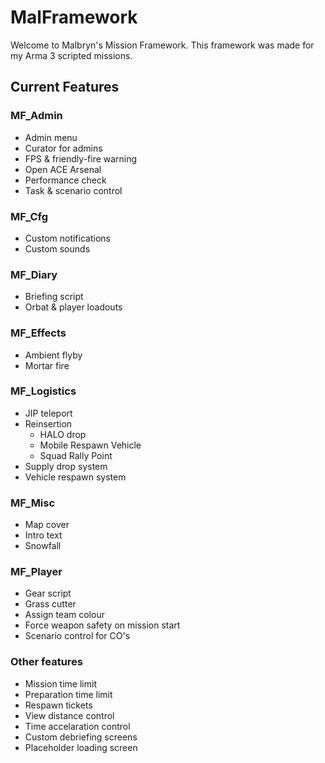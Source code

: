# MalFramework
Welcome to Malbryn's Mission Framework. This framework was made for my Arma 3 scripted missions.

## Current Features

### MF_Admin
 - Admin menu
 - Curator for admins
 - FPS & friendly-fire warning
 - Open ACE Arsenal
 - Performance check
 - Task & scenario control

### MF_Cfg
 - Custom notifications
 - Custom sounds

### MF_Diary
 - Briefing script
 - Orbat & player loadouts

### MF_Effects
 - Ambient flyby
 - Mortar fire

### MF_Logistics
 - JIP teleport
 - Reinsertion
   - HALO drop
   - Mobile Respawn Vehicle
   - Squad Rally Point
 - Supply drop system
 - Vehicle respawn system

### MF_Misc
 - Map cover
 - Intro text
 - Snowfall

### MF_Player
 - Gear script
 - Grass cutter
 - Assign team colour
 - Force weapon safety on mission start
 - Scenario control for CO's

### Other features
 - Mission time limit
 - Preparation time limit
 - Respawn tickets
 - View distance control
 - Time accelaration control
 - Custom debriefing screens
 - Placeholder loading screen
